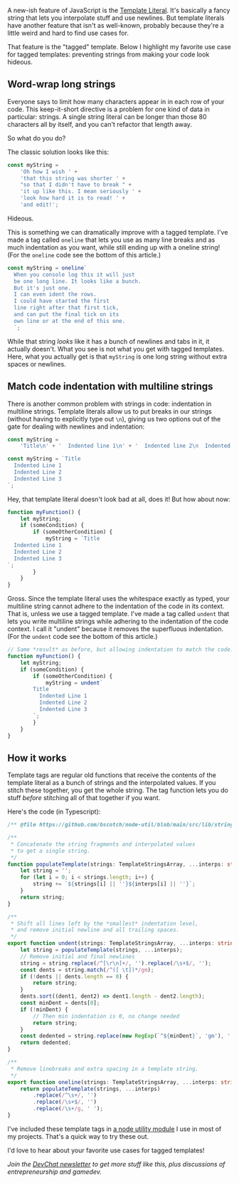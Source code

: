 A new-ish feature of JavaScript is the [Template Literal](https://developer.mozilla.org/en-US/docs/Web/JavaScript/Reference/Template_literals). It's basically a fancy string that lets you interpolate stuff and use newlines. But template literals have another feature that isn't as well-known, probably because they're a little weird and hard to find use cases for.

That feature is the "tagged" template. Below I highlight my favorite use case for tagged templates: preventing strings from making your code look hideous.

## Word-wrap long strings

Everyone says to limit how many characters appear in in each row of your code. This keep-it-short directive is a problem for one kind of data in particular: strings. A single string literal can be longer than those 80 characters all by itself, and you can't refactor that length away.

So what do you do?

The classic solution looks like this:

```js
const myString =
	'Oh how I wish ' +
	'that this string was shorter ' +
	"so that I didn't have to break " +
	'it up like this. I mean seriously ' +
	'look how hard it is to read! ' +
	'and edit!';
```

Hideous.

This is something we can dramatically improve with a tagged template. I've made a tag called `oneline` that lets you use as many line breaks and as much indentation as you want, while still ending up with a oneline string! (For the `oneline` code see the bottom of this article.)

```js
const myString = oneline`
  When you console log this it will just
  be one long line. It looks like a bunch.
  But it's just one.
  I can even ident the rows.
  I could have started the first
  line right after that first tick,
  and can put the final tick on its
  own line or at the end of this one.
  `;
```

While that string _looks_ like it has a bunch of newlines and tabs in it, it actually doesn't. What you see is not what you get with tagged templates. Here, what you actually get is that `myString` is one long string without extra spaces or newlines.

## Match code indentation with multiline strings

There is another common problem with strings in code: indentation in multiline strings. Template literals allow us to put breaks in our strings (without having to explicitly type out `\n`), giving us two options out of the gate for dealing with newlines and indentation:

```js
const myString =
	'Title\n' + '  Indented line 1\n' + '  Indented line 2\n  Indented Line 3\n';

const myString = `Title
  Indented Line 1
  Indented Line 2
  Indented Line 3
`;
```

Hey, that template literal doesn't look bad at all, does it! But how about now:

```js
function myFunction() {
	let myString;
	if (someCondition) {
		if (someOtherCondition) {
			myString = `Title
  Indented Line 1
  Indented Line 2
  Indented Line 3
`;
		}
	}
}
```

Gross. Since the template literal uses the whitespace exactly as typed, your multiline string cannot adhere to the indentation of the code in its context. That is, unless we use a tagged template. I've made a tag called `undent` that lets you write multiline strings while adhering to the indentation of the code context. I call it "undent" because it removes the superfluous indentation. (For the `undent` code see the bottom of this article.)

```js
// Same *result* as before, but allowing indentation to match the code.
function myFunction() {
	let myString;
	if (someCondition) {
		if (someOtherCondition) {
			myString = undent`
        Title
          Indented Line 1
          Indented Line 2
          Indented Line 3
        `;
		}
	}
}
```

## How it works

Template tags are regular old functions that receive the contents of the template literal as a bunch of strings and the interpolated values. If you stitch these together, you get the whole string. The tag function lets you do stuff _before_ stitching all of that together if you want.

Here's the code (in Typescript):

```ts
/** @file https://github.com/bscotch/node-util/blob/main/src/lib/strings.ts **/

/**
 * Concatenate the string fragments and interpolated values
 * to get a single string.
 */
function populateTemplate(strings: TemplateStringsArray, ...interps: string[]) {
	let string = '';
	for (let i = 0; i < strings.length; i++) {
		string += `${strings[i] || ''}${interps[i] || ''}`;
	}
	return string;
}

/**
 * Shift all lines left by the *smallest* indentation level,
 * and remove initial newline and all trailing spaces.
 */
export function undent(strings: TemplateStringsArray, ...interps: string[]) {
	let string = populateTemplate(strings, ...interps);
	// Remove initial and final newlines
	string = string.replace(/^[\r\n]+/, '').replace(/\s+$/, '');
	const dents = string.match(/^([ \t])*/gm);
	if (!dents || dents.length == 0) {
		return string;
	}
	dents.sort((dent1, dent2) => dent1.length - dent2.length);
	const minDent = dents[0];
	if (!minDent) {
		// Then min indentation is 0, no change needed
		return string;
	}
	const dedented = string.replace(new RegExp(`^${minDent}`, 'gm'), '');
	return dedented;
}

/**
 * Remove linebreaks and extra spacing in a template string.
 */
export function oneline(strings: TemplateStringsArray, ...interps: string[]) {
	return populateTemplate(strings, ...interps)
		.replace(/^\s+/, '')
		.replace(/\s+$/, '')
		.replace(/\s+/g, ' ');
}
```

I've included these template tags in [a node utility module](https://www.npmjs.com/package/@bscotch/utility) I use in most of my projects. That's a quick way to try these out.

I'd love to hear about your favorite use cases for tagged templates!

_Join the [DevChat newsletter](https://tinybs.co/devchat) to get more stuff like this, plus discussions of entrepreneurship and gamedev._
